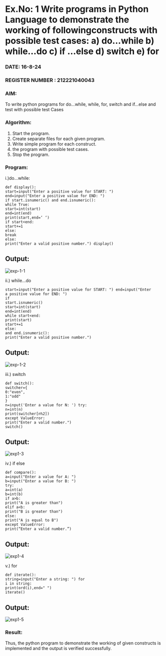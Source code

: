 # Ex.No: 1 Write programs in Python Language to demonstrate the working of followingconstructs with possible test cases: a) do…while b) while…do c) if …else d) switch e) for 

### DATE: 16-8-24                                                                         
### REGISTER NUMBER : 212221040043

### AIM:  
To write python programs for do…while, while, for, switch and if…else and test with possible test 
Cases 

### Algorithm:
1. Start the program.
2. Create separate files for each given program.
3. Write simple program for each construct.
4.  the program with possible test cases.
5. Stop the program. 
### Program:
i.)do…while: 
```
def display(): 
start=input("Enter a positive value for START: ") 
end=input("Enter a positive value for END: ") 
if start.isnumeric() and end.isnumeric(): 
while True: 
start=int(start) 
end=int(end) 
print(start,end=‘ ‘) 
if start<end: 
start+=1 
else: 
break 
else: 
print("Enter a valid positive number.") display()
```
## Output:
![exp-1-1](https://github.com/user-attachments/assets/f1212b6e-d89f-4911-81a6-923cc2dd3be2)

ii.) while…do 
```
start=input("Enter a positive value for START: ") end=input("Enter 
a positive value for END: ") 
if 
start.isnumeric() 
start=int(start) 
end=int(end) 
while start<end: 
print(start) 
start+=1 
else: 
and end.isnumeric(): 
print("Enter a valid positive number.")
```
## Output:
![exp-1-2](https://github.com/user-attachments/assets/d90072d4-a17a-4c56-87ee-684aecedc1fc)

iii.) switch 
```
def switch(): 
switcher={ 
0:"even", 
1:"odd" 
} 
n=input('Enter a value for N: ') try: 
n=int(n) 
print(switcher[n%2]) 
except ValueError: 
print("Enter a valid number.") 
switch()
```
## Output:
![exp1-3](https://github.com/user-attachments/assets/db56deb2-e070-4ad7-ba85-3fd500ff32a0)

iv.) if else 
```
def compare(): 
a=input("Enter a value for A: ") 
b=input("Enter a value for B: ") 
try: 
a=int(a) 
b=int(b) 
if a>b: 
print("A is greater than") 
elif a<b: 
print("B is greater than") 
else: 
print("A is equal to B") 
except ValueError: 
print(“Enter a valid number.”)
```
## Output:
![exp1-4](https://github.com/user-attachments/assets/60900869-df19-4e72-aec7-7869658e9d6a)

v.) for 
```
def iterate(): 
string=input("Enter a string: ") for 
i in string: 
print(ord(i),end=" ") 
iterate()
```
## Output:
![exp1-5](https://github.com/user-attachments/assets/188d7f3c-bf19-4dfc-b8b1-08aafb79b0f1)

### Result:
Thus, the python program to demonstrate the working of given constructs is implemented and the output is verified successfully.


